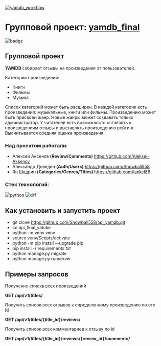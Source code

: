 [![yamdb_workflow](https://github.com/Aleksei-Aksenov/yamdb_final/workflows/yamdb_workflow/badge.svg)](https://github.com/Aleksei-Aksenov/yamdb_final/actions/workflows/yamdb_workflow.yml)
# Групповой проект: [yamdb_final](http://http://51.250.90.71/)

![badge](https://user-images.githubusercontent.com/86766017/175809946-525c22c7-c999-4101-85e0-f284ee3ac198.svg)
## Групповой проект 
__YAMDB__ собирает отзывы на произведения от пользователей. 

Категории произведений: 
- Книги
- Фильмы
- Музыка

Список категорий может быть расширен.
В каждой категории есть произведения: музыкальные, книги или фильмы. Произведению может быть присвоен жанр. Новые жанры может создавать только администратор.
У читателей есть возможность оставлять к произведениям отзывы и выставлять произведению рейтинг. Высчитывается средняя оценка произведения.


### Над проектом работали:
- Алексей Аксенов __(Review/Comments)__
https://github.com/Aleksei-Aksenov
- Александр Доведин __(Auth/Users)__
https://github.com/Snowball558
- Ян Шадрин __(Categories/Genres/Titles)__
https://github.com/Iankel86

### Стек технологий:
![python](https://user-images.githubusercontent.com/86766017/175810761-2a172f41-70a4-47d9-9c70-e645f018a5e4.svg)
![drf](https://user-images.githubusercontent.com/86766017/175810765-3c6dc2fd-9484-4487-beff-202db318fd56.svg)

## Как установить и запустить проект

- git clone https://github.com/Snowball558/api_yamdb.git
- cd api_final_yatube
- python -m venv venv
- source venv/Scripts/activate
- python -m pip install --upgrade pip
- pip install -r requirements.txt
- python manage.py migrate
- python manage.py runserver


## Примеры запросов
Получение списка всех произведений

__GET /api/v1/titles/__

Получить список всех отзывов к определенному произведению по его id

__GET /api/v1/titles/{title_id}/reviews/__

Получить список всех комментариев к отзыву по id

__GET /api/v1/titles/{title_id}/reviews/{review_id}/comments/__
